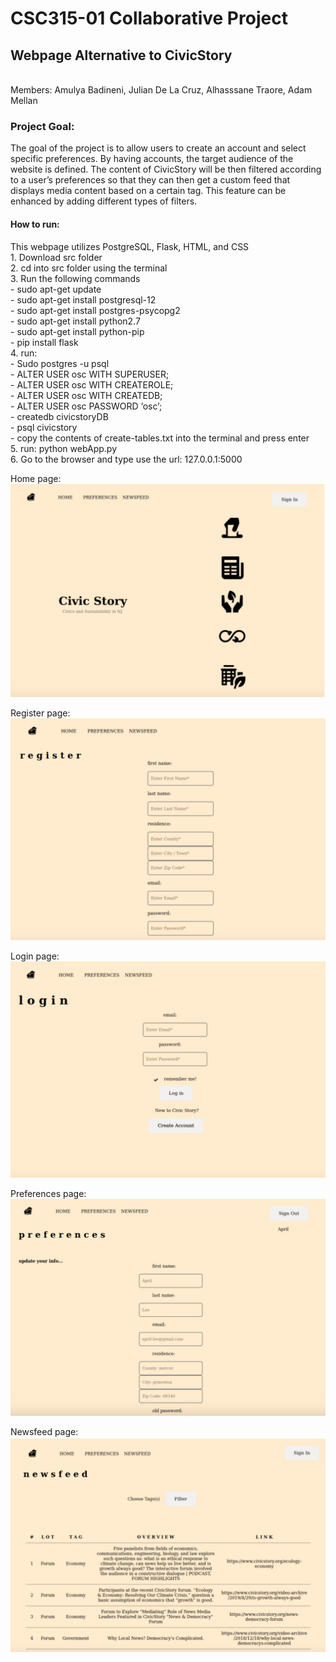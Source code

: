 <h1>CSC315-01 Collaborative Project</h1>
<h2>Webpage Alternative to CivicStory</h2></br>
Members: Amulya Badineni, Julian De La Cruz, Alhasssane Traore, Adam Mellan

<h3>Project Goal:</h3>
The goal of the project is to allow users to create an account and select specific preferences. By having accounts, the target audience of the website is defined. The content of CivicStory will be then filtered according to a user’s preferences so that they can then get a custom feed that displays media content based on a certain tag. This feature can be enhanced by adding different types of filters.


<h4>How to run:</h4>
<p>
This webpage utilizes PostgreSQL, Flask, HTML, and CSS</br>
1. Download src folder</br>
2. cd into src folder using the terminal</br>
3. Run the following commands</br>
      - sudo apt-get update</br>
      - sudo apt-get install postgresql-12</br>
      - sudo apt-get install postgres-psycopg2</br>
      - sudo apt-get install python2.7</br>
      - sudo apt-get install python-pip</br>
      - pip install flask</br>
4. run: </br>
      - Sudo postgres -u psql</br>
      - ALTER USER osc WITH SUPERUSER;</br>
      - ALTER USER osc WITH CREATEROLE;</br>
      - ALTER USER osc WITH CREATEDB;</br>
      - ALTER USER osc PASSWORD ‘osc’;</br>
      - createdb civicstoryDB</br>
      - psql civicstory</br>
      - copy the contents of create-tables.txt into the terminal and press enter</br>
5. run: python webApp.py</br>
6. Go to the browser and type use the url: 127.0.0.1:5000</br>
</p>

Home page:
![alt text](images/home.png)

Register page:
![alt text](images/register.png)

Login page:
![alt text](images/login.png)

Preferences page:
![alt text](images/preferences.png)

Newsfeed page:
![alt text](images/newsfeed.png)

